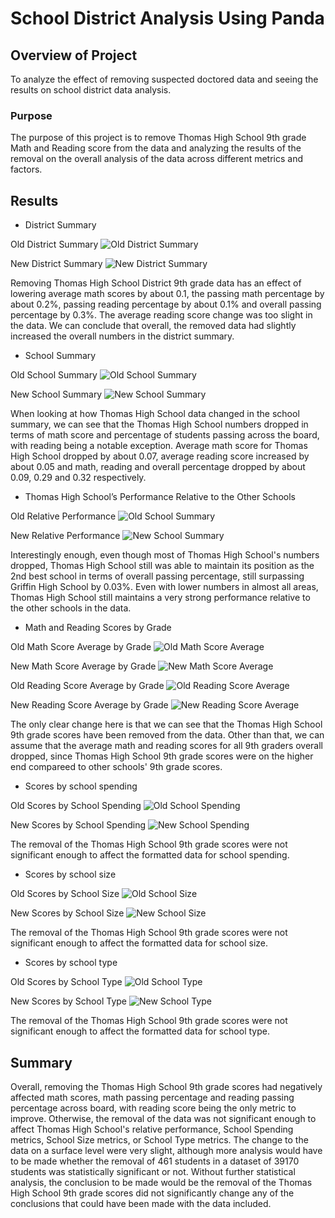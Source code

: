 # School District Analysis Using Panda

## Overview of Project

To analyze the effect of removing suspected doctored data and seeing the results on school district data analysis.

### Purpose

The purpose of this project is to remove Thomas High School 9th grade Math and Reading score from the data and analyzing the results of the removal on the overall analysis of the data across different metrics and factors.

## Results

- District Summary

Old District Summary
![Old District Summary](https://github.com/DavidFGitH/School_District_Analysis/blob/main/Resources/District_Summary_Old.png)

New District Summary
![New District Summary](https://github.com/DavidFGitH/School_District_Analysis/blob/main/Resources/District_Summary_New.png)

Removing Thomas High School District 9th grade data has an effect of lowering average math scores by about 0.1, the passing math percentage by about 0.2%, passing reading percentage by about 0.1% and overall passing percentage by 0.3%. The average reading score change was too slight in the data. We can conclude that overall, the removed data had slightly increased the overall numbers in the district summary.

- School Summary

Old School Summary
![Old School Summary](https://github.com/DavidFGitH/School_District_Analysis/blob/main/Resources/School_Summary_Old.png)

New School Summary
![New School Summary](https://github.com/DavidFGitH/School_District_Analysis/blob/main/Resources/School_Summary_New.png)

When looking at how Thomas High School data changed in the school summary, we can see that the Thomas High School numbers dropped in terms of math score and percentage of students passing across the board, with reading being a notable exception. Average math score for Thomas High School dropped by about 0.07, average reading score increased by about 0.05 and math, reading and overall percentage dropped by about 0.09, 0.29 and 0.32 respectively.

- Thomas High School’s Performance Relative to the Other Schools

Old Relative Performance
![Old School Summary](https://github.com/DavidFGitH/School_District_Analysis/blob/main/Resources/Top_5_Old.png)

New Relative Performance
![New School Summary](https://github.com/DavidFGitH/School_District_Analysis/blob/main/Resources/Top_5_New.png)

Interestingly enough, even though most of Thomas High School's numbers dropped, Thomas High School still was able to maintain its position as the 2nd best school in terms of overall passing percentage, still surpassing Griffin High School by 0.03%. Even with lower numbers in almost all areas, Thomas High School still maintains a very strong performance relative to the other schools in the data.

- Math and Reading Scores by Grade

Old Math Score Average by Grade
![Old Math Score Average](https://github.com/DavidFGitH/School_District_Analysis/blob/main/Resources/Math_Score_Old.png)

New Math Score Average by Grade
![New Math Score Average](https://github.com/DavidFGitH/School_District_Analysis/blob/main/Resources/Math_Score_New.png)

Old Reading Score Average by Grade
![Old Reading Score Average](https://github.com/DavidFGitH/School_District_Analysis/blob/main/Resources/Reading_Score_Old.png)

New Reading Score Average by Grade
![New Reading Score Average](https://github.com/DavidFGitH/School_District_Analysis/blob/main/Resources/Reading_Score_New.png)

The only clear change here is that we can see that the Thomas High School 9th grade scores have been removed from the data. Other than that, we can assume that the average math and reading scores for all 9th graders overall dropped, since Thomas High School 9th grade scores were on the higher end compareed to other schools' 9th grade scores.

- Scores by school spending

Old Scores by School Spending
![Old School Spending](https://github.com/DavidFGitH/School_District_Analysis/blob/main/Resources/School_Spending_Old.png)

New Scores by School Spending
![New School Spending](https://github.com/DavidFGitH/School_District_Analysis/blob/main/Resources/School_Spending_New.png)

The removal of the Thomas High School 9th grade scores were not significant enough to affect the formatted data for school spending.

- Scores by school size

Old Scores by School Size
![Old School Size](https://github.com/DavidFGitH/School_District_Analysis/blob/main/Resources/School_Size_Old.png)

New Scores by School Size
![New School Size](https://github.com/DavidFGitH/School_District_Analysis/blob/main/Resources/School_Size_New.png)

The removal of the Thomas High School 9th grade scores were not significant enough to affect the formatted data for school size.

- Scores by school type

Old Scores by School Type
![Old School Type](https://github.com/DavidFGitH/School_District_Analysis/blob/main/Resources/School_Type_Old.png)

New Scores by School Type
![New School Type](https://github.com/DavidFGitH/School_District_Analysis/blob/main/Resources/School_Type_New.png)

The removal of the Thomas High School 9th grade scores were not significant enough to affect the formatted data for school type.

## Summary

Overall, removing the Thomas High School 9th grade scores had negatively affected math scores, math passing percentage and reading passing percentage across board, with reading score being the only metric to improve. Otherwise, the removal of the data was not significant enough to affect Thomas High School's relative performance, School Spending metrics, School Size metrics, or School Type metrics. The change to the data on a surface level were very slight, although more analysis would have to be made whether the removal of 461 students in a dataset of 39170 students was statistically significant or not. Without further statistical analysis, the conclusion to be made would be the removal of the Thomas High School 9th grade scores did not significantly change any of the conclusions that could have been made with the data included.
